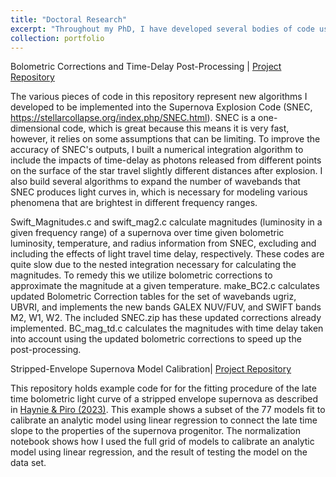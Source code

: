 ```yaml
---
title: "Doctoral Research"
excerpt: "Throughout my PhD, I have developed several bodies of code used to update the simulation capabilities in the SuperNova Explosion Code [(SNEC)](https://stellarcollapse.org/index.php/SNEC.html), and for data analysis. Repositories for these projects can be found here."
collection: portfolio
---
```


Bolometric Corrections and Time-Delay Post-Processing | 
[Project Repository](https://github.com/annahaynie/BolCorr_Magnitudes)

The various pieces of code in this repository represent new algorithms I developed to be implemented into the Supernova Explosion Code (SNEC, https://stellarcollapse.org/index.php/SNEC.html). SNEC is a one-dimensional code, which is great because this means it is very fast, however, it relies on some assumptions that can be limiting. To improve the accuracy of SNEC's outputs, I built a numerical integration algorithm to include the impacts of time-delay as photons released from different points on the surface of the star travel slightly different distances after explosion. I also build several algorithms to expand the number of wavebands that SNEC produces light curves in, which is necessary for modeling various phenomena that are brightest in different frequency ranges. 

Swift_Magnitudes.c and swift_mag2.c calculate magnitudes (luminosity in a given frequency range) of a supernova over time given bolometric luminosity, temperature, and radius information from SNEC, excluding and including the effects of light travel time delay, respectively. These codes are quite slow due to the nested integration necessary for calculating the magnitudes. To remedy this we utilize bolometric corrections to approximate the magnitude at a given temperature. make_BC2.c calculates updated Bolometric Correction tables for the set of wavebands ugriz, UBVRI, and implements the new bands GALEX NUV/FUV, and SWIFT bands M2, W1, W2. The included SNEC.zip has these updated corrections already implemented. BC_mag_td.c calculates the magnitudes with time delay taken into account using the updated bolometric corrections to speed up the post-processing.


Stripped-Envelope Supernova Model Calibration| 
[Project Repository](https://github.com/annahaynie/SESN_tail_slope_fitting)

This repository holds example code for for the fitting procedure of the late time bolometric light curve of a stripped envelope supernova as described in [Haynie & Piro (2023)](https://iopscience.iop.org/article/10.3847/1538-4357/acf844#apjacf844s1). This example shows a subset of the 77 models fit to calibrate an analytic model using linear regression to connect the late time slope to the properties of the supernova progenitor. The normalization notebook shows how I used the full grid of models to calibrate an analytic model using linear regression, and the result of testing the model on the data set.
